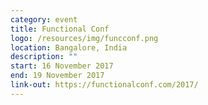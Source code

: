 ```yaml
---
category: event
title: Functional Conf
logo: /resources/img/funcconf.png
location: Bangalore, India
description: ""
start: 16 November 2017
end: 19 November 2017
link-out: https://functionalconf.com/2017/
---
```


